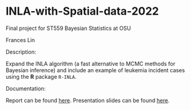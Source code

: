 # INLA-with-Spatial-data-2022
Final project for ST559 Bayesian Statistics at OSU

Frances Lin

Description:

Expand the INLA algorithm (a fast alternative to MCMC methods for Bayesian inference) and include an example of leukemia incident cases using the **R** package `R-INLA`. 

Documentation:

Report can be found [here](https://github.com/franceslinyc/INLA-with-Spatial-data-2022/blob/main/reporting/Lin_ST559_Project.pdf). Presentation slides can be found [here]().